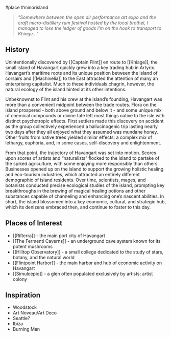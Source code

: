 #place #minorisland 

> _"Somewhere between the open air performance art expo and the craft micro-distillery rum festival hosted by the local brothel, I managed to lose the ledger of goods I’m on the hook to transport to Khiage…"_

## History
Unintentionally discovered by [[Captain Flint]] en route to [[Khiage]], the small island of Havangart quickly grew into a key trading hub in Artyrix. Havangart’s maritime roots and its unique position between the island of corsairs and [[Machivelia]] to the East attracted the attention of many an enterprising capitalist. Much to these individuals chagrin, however, the natural ecology of the island hinted at its other intentions.

Unbeknownst to Flint and his crew at the island’s founding, Havangart was more than a convenient midpoint between the trade routes. Flora on the island prospered - both above ground and below it - and some unique mix of chemical compounds or divine fate left most things native to the isle with distinct psychotropic effects. First settlers made this discovery on accident as the group collectively experienced a hallucinogenic trip lasting nearly two days after they all enjoyed what they assumed was mundane honey. Other fruits from native trees yielded similar effects: a complex mix of lethargy, euphoria, and, in some cases, self-discovery and enlightenment. 

From that point, the trajectory of Havangart was set into motion. Scores upon scores of artists and “naturalists” flocked to the island to partake of the spiked agriculture, with some enjoying more responsibly than others. Businesses opened up on the island to support the growing holistic healing and eco-tourism industries, which attracted an entirely different demographic of island residents. Over time, scientists, mages, and botanists conducted precise ecological studies of the island, prompting key breakthroughs in the brewing of magical healing potions and other substances capable of channeling and enhancing one’s nascent abilities. In short, the island blossomed into a key economic, cultural, and strategic hub, which its denizens embraced then, and continue to foster to this day.
## Places of Interest
- [[Rifterra]] - the main port city of Havangart
- [[The Fermenti Caverns]] - an underground cave system known for its potent mushrooms
- [[Hilltop Observatory]] - a small college dedicated to the study of stars, botany, and the natural world
- [[Flintpoint Harbor]] - the main harbor and hub of economic activity on Havangart
- [[Simulcepio]] - a glen often populated exclusively by artists; artist colony
## Inspiration
- Woodstock
- Art Noveau/Art Deco
- Seattle?
- Ibiza
- Burning Man

